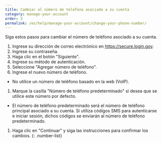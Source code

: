 ```yaml
---
title: Cambiar el número de teléfono asociado a su cuenta
category: manage-your-account
order: 3
permalink: /es/help/manage-your-account/change-your-phone-number/
---
```


Siga estos pasos para cambiar el número de teléfono asociado a su cuenta.

1. Ingrese su dirección de correo electrónico en <https://secure.login.gov>.
1. Ingrese su contraseña.
1. Haga clic en el botón "Siguiente".
1. Ingrese su método de autenticación.
1. Seleccione "Agregar número de teléfono".
1. Ingrese el nuevo número de teléfono.
* No utilice un número de teléfono basado en la web (VoIP).
1. Marque la casilla "Número de teléfono predeterminado" si desea que se utilice este número por defecto.
* El número de teléfono predeterminado será el número de teléfono principal asociado a su cuenta. Si utiliza códigos SMS para autenticarse e iniciar sesión, dichos códigos se enviarán al número de teléfono predeterminado.
1. Haga clic en "Continuar" y siga las instrucciones para confirmar los cambios.
{: .number-list}
